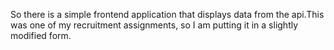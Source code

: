 So there is a simple frontend application that displays data from the api.This was one of my recruitment assignments, so I am putting it in a slightly modified form.